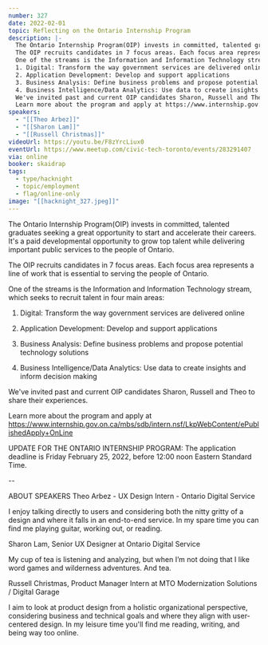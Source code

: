 ```yaml
---
number: 327
date: 2022-02-01
topic: Reflecting on the Ontario Internship Program
description: |-
  The Ontario Internship Program(OIP) invests in committed, talented graduates seeking a great opportunity to start and accelerate their careers. It's a paid developmental opportunity to grow top talent while delivering important public services to the people of Ontario.
  The OIP recruits candidates in 7 focus areas. Each focus area represents a line of work that is essential to serving the people of Ontario.
  One of the streams is the Information and Information Technology stream, which seeks to recruit talent in four main areas:
  1. Digital: Transform the way government services are delivered online
  2. Application Development: Develop and support applications
  3. Business Analysis: Define business problems and propose potential technology solutions
  4. Business Intelligence/Data Analytics: Use data to create insights and inform decision making
  We've invited past and current OIP candidates Sharon, Russell and Theo to share their experiences.
  Learn more about the program and apply at https://www.internship.gov.on.ca/mbs/sdb/intern.nsf/LkpWebContent/ePublishedApply+OnLine
speakers:
  - "[[Theo Arbez]]"
  - "[[Sharon Lam]]"
  - "[[Russell Christmas]]"
videoUrl: https://youtu.be/F8zYrcLiux0
eventUrl: https://www.meetup.com/civic-tech-toronto/events/283291407
via: online
booker: skaidrap
tags:
  - type/hacknight
  - topic/employment
  - flag/online-only
image: "[[hacknight_327.jpeg]]"
---
```


The Ontario Internship Program(OIP) invests in committed, talented graduates seeking a great opportunity to start and accelerate their careers. It's a paid developmental opportunity to grow top talent while delivering important public services to the people of Ontario.

The OIP recruits candidates in 7 focus areas. Each focus area represents a line of work that is essential to serving the people of Ontario.

One of the streams is the Information and Information Technology stream, which seeks to recruit talent in four main areas:

1) Digital: Transform the way government services are delivered online

2) Application Development: Develop and support applications

3) Business Analysis: Define business problems and propose potential technology solutions

4) Business Intelligence/Data Analytics: Use data to create insights and inform decision making

We've invited past and current OIP candidates Sharon, Russell and Theo to share their experiences.

Learn more about the program and apply at https://www.internship.gov.on.ca/mbs/sdb/intern.nsf/LkpWebContent/ePublishedApply+OnLine

UPDATE FOR THE ONTARIO INTERNSHIP PROGRAM: The application deadline is Friday February 25, 2022, before 12:00 noon Eastern Standard Time.

--

ABOUT SPEAKERS
Theo Arbez - UX Design Intern - Ontario Digital Service

I enjoy talking directly to users and considering both the nitty gritty of a design and where it falls in an end-to-end service. In my spare time you can find me playing guitar, working out, or reading.

Sharon Lam, Senior UX Designer at Ontario Digital Service

My cup of tea is listening and analyzing, but when I’m not doing that I like word games and wilderness adventures. And tea.

Russell Christmas, Product Manager Intern at MTO Modernization Solutions / Digital Garage

I aim to look at product design from a holistic organizational perspective, considering business and technical goals and where they align with user-centered design. In my leisure time you'll find me reading, writing, and being way too online.
